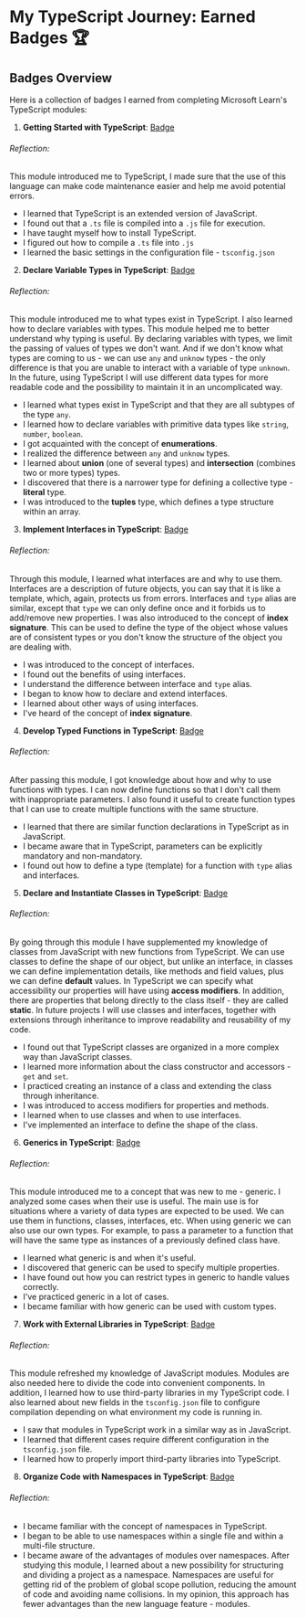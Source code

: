 # My TypeScript Journey: Earned Badges 🏆

## Badges Overview

Here is a collection of badges I earned from completing Microsoft Learn's TypeScript modules:

1. **Getting Started with TypeScript**: [Badge](https://learn.microsoft.com/en-us/users/sunlaa-4038/achievements/7ewf644z)
###### Reflection:
This module introduced me to TypeScript, I made sure that the use of this language can make code maintenance easier and help me avoid potential errors. 
- I learned that TypeScript is an extended version of JavaScript.
- I found out that a `.ts` file is compiled into a `.js` file for execution.
- I have taught myself how to install TypeScript.
- I figured out how to compile a `.ts` file into `.js`
- I learned the basic settings in the configuration file - `tsconfig.json`
2. **Declare Variable Types in TypeScript**: [Badge](https://learn.microsoft.com/en-us/users/sunlaa-4038/achievements/8rg9l7lw)
###### Reflection:
This module introduced me to what types exist in TypeScript. I also learned how to declare variables with types. This module helped me to better understand why typing is useful. By declaring variables with types, we limit the passing of values of types we don't want. And if we don't know what types are coming to us - we can use `any` and `unknow` types - the only difference is that you are unable to interact with a variable of type `unknown`. In the future, using TypeScript I will use different data types for more readable code and the possibility to maintain it in an uncomplicated way.
- I learned what types exist in TypeScript and that they are all subtypes of the type `any`.
- I learned how to declare variables with primitive data types like `string`, `number`, `boolean`.
- I got acquainted with the concept of **enumerations**.
- I realized the difference between `any` and `unknow` types.
- I learned about **union** (one of several types) and **intersection** (combines two or more types) types.
- I discovered that there is a narrower type for defining a collective type - **literal** type.
- I was introduced to the **tuples** type, which defines a type structure within an array.
3. **Implement Interfaces in TypeScript**: [Badge](https://learn.microsoft.com/en-us/users/sunlaa-4038/achievements/yvha644r)
###### Reflection:
Through this module, I learned what interfaces are and why to use them. Interfaces are a description of future objects, you can say that it is like a template, which, again, protects us from errors. Interfaces and `type` alias are similar, except that `type` we can only define once and it forbids us to add/remove new properties. I was also introduced to the concept of **index signature**. This can be used to define the type of the object whose values are of consistent types or you don't know the structure of the object you are dealing with.
- I was introduced to the concept of interfaces.
- I found out the benefits of using interfaces.
- I understand the difference between interface and `type` alias.
- I began to know how to declare and extend interfaces.
- I learned about other ways of using interfaces.
- I've heard of the concept of **index signature**.
4. **Develop Typed Functions in TypeScript**: [Badge](https://learn.microsoft.com/en-us/users/sunlaa-4038/achievements/fzuyn3gx)
###### Reflection:
After passing this module, I got knowledge about how and why to use functions with types. I can now define functions so that I don't call them with inappropriate parameters. I also found it useful to create function types that I can use to create multiple functions with the same structure.
- I learned that there are similar function declarations in TypeScript as in JavaScript.
- I became aware that in TypeScript, parameters can be explicitly mandatory and non-mandatory.
- I found out how to define a type (template) for a function with `type` alias and interfaces. 
5. **Declare and Instantiate Classes in TypeScript**: [Badge](https://learn.microsoft.com/en-us/users/sunlaa-4038/achievements/uf5f2bq3)
###### Reflection:
By going through this module I have supplemented my knowledge of classes from JavaScript with new functions from TypeScript. We can use classes to define the shape of our object, but unlike an interface, in classes we can define implementation details, like methods and field values, plus we can define **default** values. In TypeScript we can specify what accessibility our properties will have using **access modifiers**. In addition, there are properties that belong directly to the class itself - they are called **static**. In future projects I will use classes and interfaces, together with extensions through inheritance to improve readability and reusability of my code.
- I found out that TypeScript classes are organized in a more complex way than JavaScript classes.
- I learned more information about the class constructor and accessors - `get` and `set`.
- I practiced creating an instance of a class and extending the class through inheritance.
- I was introduced to access modifiers for properties and methods.
- I learned when to use classes and when to use interfaces.
- I've implemented an interface to define the shape of the class.
6. **Generics in TypeScript**: [Badge](https://learn.microsoft.com/en-us/users/sunlaa-4038/achievements/hygry9j8)
###### Reflection:
This module introduced me to a concept that was new to me - generic. I analyzed some cases when their use is useful. The main use is for situations where a variety of data types are expected to be used. We can use them in functions, classes, interfaces, etc. When using generic we can also use our own types. For example, to pass a parameter to a function that will have the same type as instances of a previously defined class have. 
- I learned what generic is and when it's useful.
- I discovered that generic can be used to specify multiple properties.
- I have found out how you can restrict types in generic to handle values correctly.
- I've practiced generic in a lot of cases.
- I became familiar with how generic can be used with custom types.
7. **Work with External Libraries in TypeScript**: [Badge](https://learn.microsoft.com/en-us/users/sunlaa-4038/achievements/j6e85ebt)
###### Reflection:
This module refreshed my knowledge of JavaScript modules. Modules are also needed here to divide the code into convenient components. In addition, I learned how to use third-party libraries in my TypeScript code. I also learned about new fields in the `tsconfig.json` file to configure compilation depending on what environment my code is running in.
- I saw that modules in TypeScript work in a similar way as in JavaScript.
- I learned that different cases require different configuration in the `tsconfig.json` file.
- I learned how to properly import third-party libraries into TypeScript.
8. **Organize Code with Namespaces in TypeScript**: [Badge](https://learn.microsoft.com/en-us/users/sunlaa-4038/achievements/uf5z2lg3)
###### Reflection:
- I became familiar with the concept of namespaces in TypeScript.
- I began to be able to use namespaces within a single file and within a multi-file structure.
- I became aware of the advantages of modules over namespaces.
After studying this module, I learned about a new possibility for structuring and dividing a project as a namespace. Namespaces are useful for getting rid of the problem of global scope pollution, reducing the amount of code and avoiding name collisions. In my opinion, this approach has fewer advantages than the new language feature - modules.